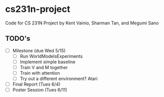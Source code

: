 # cs231n-project
Code for CS 231N Project by Kent Vainio, Sharman Tan, and Megumi Sano

## TODO's 
- [ ] Milestone (due Wed 5/15) 
  - [ ] Run WorldModelsExperiments 
  - [ ] Implement simple baseline 
  - [ ] Train V and M together 
  - [ ] Train with attention 
  - [ ] Try out a different environment? Atari

- [ ] Final Report (Tues 6/4) 
- [ ] Poster Session (Tues 6/11) 
